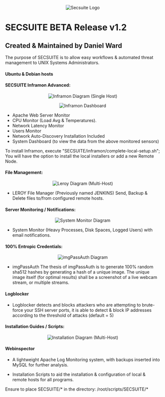 <p align="center">
<img src="http://securitechsystems.ca/img/secsuite-github.png" title="Secsuite Logo">
</p>  

# SECSUITE BETA Release v1.2

## Created & Maintained by Daniel Ward
The purpose of SECSUITE is to allow easy workflows & automated threat management to UNIX Systems Administrators.

#### Ubuntu & Debian hosts

#### SECSUITE Inframon Advanced:
<p align="center">
<img src="http://securitechsystems.ca/img/inframon.JPG" title="Inframon Diagram (Single Host)">
</p>

<p align="center">
<img src="http://securitechsystems.ca/img/inframondashboard.JPG" title="Inframon Dashboard">
</p>

- Apache Web Server Monitor
- CPU Monitor (Load Avg & Temperatures).
- Network Latency Monitor
- Users Monitor
- Network Auto-Discovery Installation Included
- System Dashboard (to view the data from the above monitored sensors)

To install Inframon, execute "SECSUITE/inframon/complete-local-setup.sh"; You will have the option to install the local installers or add a new Remote Node.

#### File Management:
<p align="center">
<img src="http://securitechsystems.ca/img/leroy.JPG" title="Leroy Diagram (Multi-Host)">
</p>

- LEROY File Manager (Previously named JENKINS) Send, Backup & Delete files to/from configured remote hosts.
#### Server Monitoring / Notifications:
<p align="center">
<img src="http://securitechsystems.ca/img/system_monitor.JPG" title="System Monitor Diagram">
</p>  

- System Monitor (Heavy Processes, Disk Spaces, Logged Users) with email notifications.
#### 100% Entropic Credentials:
<p align="center">
<img src="http://securitechsystems.ca/img/imgpassauth.JPG" title="imgPassAuth Diagram">
</p>  

- imgPassAuth The thesis of imgPassAuth is to generate 100% random sha512 hashes by generating a hash of a unique image. The unique image itself (for optimal results) shall be a screenshot of a live webcam stream, or multiple streams.
#### Logblocker
- Logblocker detects and blocks attackers who are attempting to brute-force your SSH server ports, it is able to detect & block IP addresses according to the threshold of attacks (default = 5)
#### Installation Guides / Scripts:
<p align="center">
<img src="http://securitechsystems.ca/img/auto-discovery-network-install.png" title="Installation Diagram (Multi-Host)">
</p>  

#### Webinspector  
- A lightweight Apache Log Monitoring system, with backups inserted into MySQL for further analysis.  



- Installation Scripts to aid the installation & configuration of local & remote hosts for all programs.

Ensure to place SECSUITE/* in the directory: /root/scripts/SECSUITE/*
